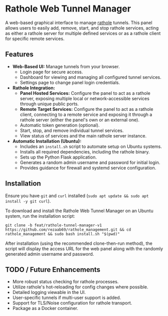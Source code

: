 # Rathole Web Tunnel Manager

A web-based graphical interface to manage [rathole](https://github.com/rathole-org/rathole) tunnels. This panel allows users to easily add, remove, start, and stop rathole services, acting as either a rathole server for multiple defined services or as a rathole client for specific remote services.

## Features

*   **Web-Based UI:** Manage tunnels from your browser.
    *   Login page for secure access.
    *   Dashboard for viewing and managing all configured tunnel services.
    *   Settings page to change panel login credentials.
*   **Rathole Integration:**
    *   **Panel Hosted Services:** Configure the panel to act as a rathole server, exposing multiple local or network-accessible services through unique public ports.
    *   **Remote Target Services:** Configure the panel to act as a rathole client, connecting to a remote service and exposing it through a rathole server (either the panel's own or an external one).
    *   Automatic token generation (optional).
    *   Start, stop, and remove individual tunnel services.
    *   View status of services and the main rathole server instance.
*   **Automatic Installation (Ubuntu):**
    *   Includes an `install.sh` script to automate setup on Ubuntu systems.
    *   Installs all required dependencies, including the rathole binary.
    *   Sets up the Python Flask application.
    *   Generates a random admin username and password for initial login.
    *   Provides guidance for firewall and systemd service configuration.

## Installation

Ensure you have `git` and `curl` installed (`sudo apt update && sudo apt install -y git curl`).

To download and install the Rathole Web Tunnel Manager on an Ubuntu system, run the installation script:

```
git clone -b feat/rathole-tunnel-manager-v1 https://github.com/rezaab69/rathole_management.git && cd rathole_management && sudo bash install.sh "$(pwd)"
```

After installation (using the recommended clone-then-run method), the script will display the access URL for the web panel along with the randomly generated admin username and password.

## TODO / Future Enhancements

*   More robust status checking for rathole processes.
*   Utilize rathole's hot-reloading for config changes where possible.
*   Detailed logging viewable in the UI.
*   User-specific tunnels if multi-user support is added.
*   Support for TLS/Noise configuration for rathole transport.
*   Package as a Docker container.

